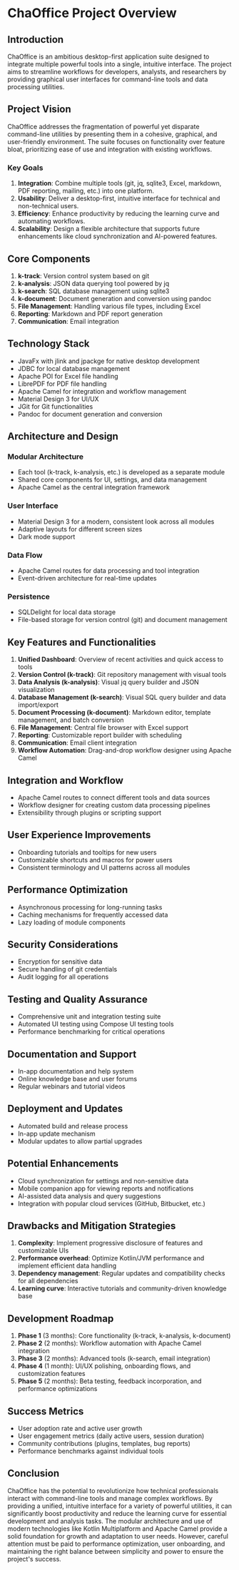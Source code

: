 
# ChaOffice Project Overview

## Introduction

ChaOffice is an ambitious desktop-first application suite designed to integrate multiple powerful tools into a single, intuitive interface. The project aims to streamline workflows for developers, analysts, and researchers by providing graphical user interfaces for command-line tools and data processing utilities.

## Project Vision

ChaOffice addresses the fragmentation of powerful yet disparate command-line utilities by presenting them in a cohesive, graphical, and user-friendly environment. The suite focuses on functionality over feature bloat, prioritizing ease of use and integration with existing workflows.

### Key Goals

1. **Integration**: Combine multiple tools (git, jq, sqlite3, Excel, markdown, PDF reporting, mailing, etc.) into one platform.
2. **Usability**: Deliver a desktop-first, intuitive interface for technical and non-technical users.
3. **Efficiency**: Enhance productivity by reducing the learning curve and automating workflows.
4. **Scalability**: Design a flexible architecture that supports future enhancements like cloud synchronization and AI-powered features.

## Core Components

1. **k-track**: Version control system based on git
2. **k-analysis**: JSON data querying tool powered by jq
3. **k-search**: SQL database management using sqlite3
4. **k-document**: Document generation and conversion using pandoc
5. **File Management**: Handling various file types, including Excel
6. **Reporting**: Markdown and PDF report generation
7. **Communication**: Email integration

## Technology Stack

- JavaFx with jlink and jpackge for native desktop development
- JDBC for local database management
- Apache POI for Excel file handling
- LibrePDF for PDF file handling
- Apache Camel for integration and workflow management
- Material Design 3 for UI/UX
- JGit for Git functionalities
- Pandoc for document generation and conversion

## Architecture and Design

### Modular Architecture

- Each tool (k-track, k-analysis, etc.) is developed as a separate module
- Shared core components for UI, settings, and data management
- Apache Camel as the central integration framework

### User Interface

- Material Design 3 for a modern, consistent look across all modules
- Adaptive layouts for different screen sizes
- Dark mode support

### Data Flow

- Apache Camel routes for data processing and tool integration
- Event-driven architecture for real-time updates

### Persistence

- SQLDelight for local data storage
- File-based storage for version control (git) and document management

## Key Features and Functionalities

1. **Unified Dashboard**: Overview of recent activities and quick access to tools
2. **Version Control (k-track)**: Git repository management with visual tools
3. **Data Analysis (k-analysis)**: Visual jq query builder and JSON visualization
4. **Database Management (k-search)**: Visual SQL query builder and data import/export
5. **Document Processing (k-document)**: Markdown editor, template management, and batch conversion
6. **File Management**: Central file browser with Excel support
7. **Reporting**: Customizable report builder with scheduling
8. **Communication**: Email client integration
9. **Workflow Automation**: Drag-and-drop workflow designer using Apache Camel

## Integration and Workflow

- Apache Camel routes to connect different tools and data sources
- Workflow designer for creating custom data processing pipelines
- Extensibility through plugins or scripting support

## User Experience Improvements

- Onboarding tutorials and tooltips for new users
- Customizable shortcuts and macros for power users
- Consistent terminology and UI patterns across all modules

## Performance Optimization

- Asynchronous processing for long-running tasks
- Caching mechanisms for frequently accessed data
- Lazy loading of module components

## Security Considerations

- Encryption for sensitive data
- Secure handling of git credentials
- Audit logging for all operations

## Testing and Quality Assurance

- Comprehensive unit and integration testing suite
- Automated UI testing using Compose UI testing tools
- Performance benchmarking for critical operations

## Documentation and Support

- In-app documentation and help system
- Online knowledge base and user forums
- Regular webinars and tutorial videos

## Deployment and Updates

- Automated build and release process
- In-app update mechanism
- Modular updates to allow partial upgrades

## Potential Enhancements

- Cloud synchronization for settings and non-sensitive data
- Mobile companion app for viewing reports and notifications
- AI-assisted data analysis and query suggestions
- Integration with popular cloud services (GitHub, Bitbucket, etc.)

## Drawbacks and Mitigation Strategies

1. **Complexity**: Implement progressive disclosure of features and customizable UIs
2. **Performance overhead**: Optimize Kotlin/JVM performance and implement efficient data handling
3. **Dependency management**: Regular updates and compatibility checks for all dependencies
4. **Learning curve**: Interactive tutorials and community-driven knowledge base

## Development Roadmap

1. **Phase 1** (3 months): Core functionality (k-track, k-analysis, k-document)
2. **Phase 2** (2 months): Workflow automation with Apache Camel integration
3. **Phase 3** (2 months): Advanced tools (k-search, email integration)
4. **Phase 4** (1 month): UI/UX polishing, onboarding flows, and customization features
5. **Phase 5** (2 months): Beta testing, feedback incorporation, and performance optimizations

## Success Metrics

- User adoption rate and active user growth
- User engagement metrics (daily active users, session duration)
- Community contributions (plugins, templates, bug reports)
- Performance benchmarks against individual tools

## Conclusion

ChaOffice has the potential to revolutionize how technical professionals interact with command-line tools and manage complex workflows. By providing a unified, intuitive interface for a variety of powerful utilities, it can significantly boost productivity and reduce the learning curve for essential development and analysis tasks. The modular architecture and use of modern technologies like Kotlin Multiplatform and Apache Camel provide a solid foundation for growth and adaptation to user needs. However, careful attention must be paid to performance optimization, user onboarding, and maintaining the right balance between simplicity and power to ensure the project's success.
